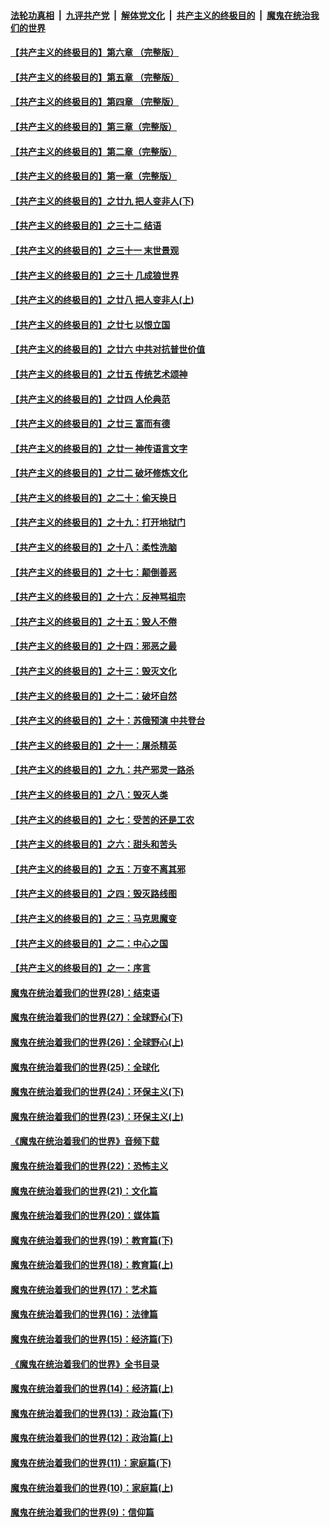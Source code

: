 

####  [法轮功真相](../../../../basic/blob/master/README.md?t=04061031) &nbsp;|&nbsp; [九评共产党](../../../../9ping.md/blob/master/README.md?t=04061031) &nbsp;|&nbsp; [解体党文化](../../../../jtdwh.md/blob/master/README.md?t=04061031)  &nbsp;|&nbsp; [共产主义的终极目的](../../../../gczydzjmd.md/blob/master/README.md?t=04061031) &nbsp;|&nbsp; [魔鬼在统治我们的世界](../../../../mgztzwmdsj.md/blob/master/README.md?t=04061031) 

#### [【共产主义的终极目的】第六章 （完整版）](../pages/nsc422/n11428913.md?t=04061031) 

#### [【共产主义的终极目的】第五章 （完整版）](../pages/nsc422/n11428912.md?t=04061031) 

#### [【共产主义的终极目的】第四章 （完整版）](../pages/nsc422/n11428907.md?t=04061031) 

#### [【共产主义的终极目的】第三章（完整版）](../pages/nsc422/n11428848.md?t=04061031) 

#### [【共产主义的终极目的】第二章（完整版）](../pages/nsc422/n11428831.md?t=04061031) 

#### [【共产主义的终极目的】第一章（完整版）](../pages/nsc422/n11417651.md?t=04061031) 

#### [【共产主义的终极目的】之廿九 把人变非人(下)](../pages/nsc422/n11344140.md?t=04061031) 

#### [【共产主义的终极目的】之三十二 结语](../pages/nsc422/n11360535.md?t=04061031) 

#### [【共产主义的终极目的】之三十一 末世景观](../pages/nsc422/n11351129.md?t=04061031) 

#### [【共产主义的终极目的】之三十 几成狼世界](../pages/nsc422/n11348280.md?t=04061031) 

#### [【共产主义的终极目的】之廿八 把人变非人(上)](../pages/nsc422/n11340492.md?t=04061031) 

#### [【共产主义的终极目的】之廿七 以恨立国](../pages/nsc422/n11336944.md?t=04061031) 

#### [【共产主义的终极目的】之廿六 中共对抗普世价值](../pages/nsc422/n11324785.md?t=04061031) 

#### [【共产主义的终极目的】之廿五 传统艺术颂神](../pages/nsc422/n11296396.md?t=04061031) 

#### [【共产主义的终极目的】之廿四 人伦典范](../pages/nsc422/n11296397.md?t=04061031) 

#### [【共产主义的终极目的】之廿三 富而有德](../pages/nsc422/n11283598.md?t=04061031) 

#### [【共产主义的终极目的】之廿一 神传语言文字](../pages/nsc422/n11263265.md?t=04061031) 

#### [【共产主义的终极目的】之廿二 破坏修炼文化](../pages/nsc422/n11245728.md?t=04061031) 

#### [【共产主义的终极目的】之二十：偷天换日](../pages/nsc422/n11238846.md?t=04061031) 

#### [【共产主义的终极目的】之十九：打开地狱门](../pages/nsc422/n11206376.md?t=04061031) 

#### [【共产主义的终极目的】之十八：柔性洗脑](../pages/nsc422/n11199994.md?t=04061031) 

#### [【共产主义的终极目的】之十七：颠倒善恶](../pages/nsc422/n11179782.md?t=04061031) 

#### [【共产主义的终极目的】之十六：反神骂祖宗](../pages/nsc422/n11166798.md?t=04061031) 

#### [【共产主义的终极目的】之十五：毁人不倦](../pages/nsc422/n11166792.md?t=04061031) 

#### [【共产主义的终极目的】之十四：邪恶之最](../pages/nsc422/n11150249.md?t=04061031) 

#### [【共产主义的终极目的】之十三：毁灭文化](../pages/nsc422/n11135227.md?t=04061031) 

#### [【共产主义的终极目的】之十二：破坏自然](../pages/nsc422/n11135214.md?t=04061031) 

#### [【共产主义的终极目的】之十：苏俄预演 中共登台](../pages/nsc422/n11118424.md?t=04061031) 

#### [【共产主义的终极目的】之十一：屠杀精英](../pages/nsc422/n11118442.md?t=04061031) 

#### [【共产主义的终极目的】之九：共产邪灵一路杀](../pages/nsc422/n11114139.md?t=04061031) 

#### [【共产主义的终极目的】之八：毁灭人类](../pages/nsc422/n11108503.md?t=04061031) 

#### [【共产主义的终极目的】之七：受苦的还是工农](../pages/nsc422/n11101809.md?t=04061031) 

#### [【共产主义的终极目的】之六：甜头和苦头](../pages/nsc422/n11096971.md?t=04061031) 

#### [【共产主义的终极目的】之五：万变不离其邪](../pages/nsc422/n11091285.md?t=04061031) 

#### [【共产主义的终极目的】之四：毁灭路线图](../pages/nsc422/n11086284.md?t=04061031) 

#### [【共产主义的终极目的】之三：马克思魔变](../pages/nsc422/n11061941.md?t=04061031) 

#### [【共产主义的终极目的】之二：中心之国](../pages/nsc422/n11047728.md?t=04061031) 

#### [【共产主义的终极目的】之一：序言](../pages/nsc422/n11086077.md?t=04061031) 

#### [魔鬼在统治着我们的世界(28)：结束语](../pages/nsc422/n10936246.md?t=04061031) 

#### [魔鬼在统治着我们的世界(27)：全球野心(下)](../pages/nsc422/n10928319.md?t=04061031) 

#### [魔鬼在统治着我们的世界(26)：全球野心(上)](../pages/nsc422/n10900318.md?t=04061031) 

#### [魔鬼在统治着我们的世界(25)：全球化](../pages/nsc422/n10788205.md?t=04061031) 

#### [魔鬼在统治着我们的世界(24)：环保主义(下)](../pages/nsc422/n10695307.md?t=04061031) 

#### [魔鬼在统治着我们的世界(23)：环保主义(上)](../pages/nsc422/n10688613.md?t=04061031) 

#### [《魔鬼在统治着我们的世界》音频下载](../pages/nsc422/n10635553.md?t=04061031) 

#### [魔鬼在统治着我们的世界(22)：恐怖主义](../pages/nsc422/n10614727.md?t=04061031) 

#### [魔鬼在统治着我们的世界(21)：文化篇](../pages/nsc422/n10597706.md?t=04061031) 

#### [魔鬼在统治着我们的世界(20)：媒体篇](../pages/nsc422/n10586579.md?t=04061031) 

#### [魔鬼在统治着我们的世界(19)：教育篇(下)](../pages/nsc422/n10564808.md?t=04061031) 

#### [魔鬼在统治着我们的世界(18)：教育篇(上)](../pages/nsc422/n10526970.md?t=04061031) 

#### [魔鬼在统治着我们的世界(17)：艺术篇](../pages/nsc422/n10499093.md?t=04061031) 

#### [魔鬼在统治着我们的世界(16)：法律篇](../pages/nsc422/n10485969.md?t=04061031) 

#### [魔鬼在统治着我们的世界(15)：经济篇(下)](../pages/nsc422/n10469975.md?t=04061031) 

#### [《魔鬼在统治着我们的世界》全书目录](../pages/nsc422/n10464261.md?t=04061031) 

#### [魔鬼在统治着我们的世界(14)：经济篇(上)](../pages/nsc422/n10457370.md?t=04061031) 

#### [魔鬼在统治着我们的世界(13)：政治篇(下)](../pages/nsc422/n10448270.md?t=04061031) 

#### [魔鬼在统治着我们的世界(12)：政治篇(上)](../pages/nsc422/n10444576.md?t=04061031) 

#### [魔鬼在统治着我们的世界(11)：家庭篇(下)](../pages/nsc422/n10440961.md?t=04061031) 

#### [魔鬼在统治着我们的世界(10)：家庭篇(上)](../pages/nsc422/n10435448.md?t=04061031) 

#### [魔鬼在统治着我们的世界(9)：信仰篇](../pages/nsc422/n10432159.md?t=04061031) 

